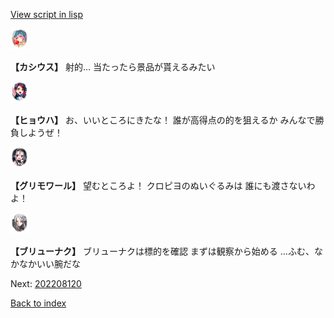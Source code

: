 [View script in lisp](../scripts/202208111.txt)

<img src="../images/units/6303111.png" alt="6303111.png" height="34"/>

**【カシウス】**
射的…
当たったら景品が貰えるみたい

<img src="../images/units/5402011.png" alt="5402011.png" height="34"/>

**【ヒョウハ】**
お、いいところにきたな！
誰が高得点の的を狙えるか
みんなで勝負しようぜ！

<img src="../images/units/501711.png" alt="501711.png" height="34"/>

**【グリモワール】**
望むところよ！
クロピヨのぬいぐるみは
誰にも渡さないわよ！

<img src="../images/units/500721.png" alt="500721.png" height="34"/>

**【ブリューナク】**
ブリューナクは標的を確認
まずは観察から始める
…ふむ、なかなかいい腕だな


Next: [202208120](202208120.md)

[Back to index](index.md)
